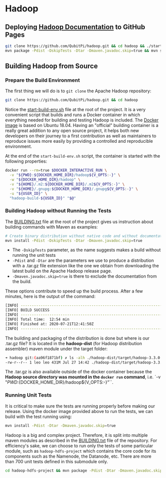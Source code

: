 Hadoop
======

Deploying [Hadoop Documentation][documentation] to GitHub Pages
---------------------------------------------------------------

```bash
git clone https://github.com/QubitPi/hadoop.git && cd hadoop && ./start-build-env.sh
mvn package -Pdist -DskipTests -Dtar -Dmaven.javadoc.skip=true && mvn site site:stage -Preleasedocs,docs -DstagingDirectory=/tmp/hadoop-site
```

Building Hadoop from Source
---------------------------

### Prepare the Build Environment

The first thing we will do is to `git clone` the Apache Hadoop repository:

```bash
git clone https://github.com/QubitPi/hadoop.git && cd hadoop
```

Notice the [start-build-env.sh](./start-build-env.sh) file at the root of the project. It is a very convenient script
that builds and runs a Docker container in which everything needed for building and testing Hadoop is included. The
[Docker image](./dev-support/docker/Dockerfile) is based on Ubuntu 18.04. Having an "official" building container is a 
really great addition to any open source project, it helps both new developers on their journey to a first contribution
as well as maintainers to reproduce issues more easily by providing a controlled and reproducible environment.

At the end of the `start-build-env.sh` script, the container is started with the following properties:

```bash
docker run --rm=true $DOCKER_INTERACTIVE_RUN \
  -v "${PWD}:${DOCKER_HOME_DIR}/hadoop${V_OPTS:-}" \
  -w "${DOCKER_HOME_DIR}/hadoop" \
  -v "${HOME}/.m2:${DOCKER_HOME_DIR}/.m2${V_OPTS:-}" \
  -v "${HOME}/.gnupg:${DOCKER_HOME_DIR}/.gnupg${V_OPTS:-}" \
  -u "${USER_ID}" \
  "hadoop-build-${USER_ID}" "$@"
```

### Building Hadoop without Running the Tests

The [BUILDING.txt](./BUILDING.txt) file at the root of the project gives us instruction about building commands with
Maven as examples:

```bash
# Create binary distribution without native code and without documentation:
mvn install -Pdist -DskipTests -Dtar -Dmaven.javadoc.skip=true
```

- The `-DskipTests` parameter, as the name suggests makes a build without running the unit tests
- `-Pdist` and `-Dtar` are the parameters we use to produce a distribution with a .tar.gz file extension like the one we 
  obtain from downloading the latest build on the Apache Hadoop release page.
- `-Dmaven.javadoc.skip=true` is there to exclude the documentation from the build.

These options contribute to speed up the build process. After a few minutes, here is the output of the command:

```bash
[INFO] ------------------------------------------------------------------------
[INFO] BUILD SUCCESS
[INFO] ------------------------------------------------------------------------
[INFO] Total time:  12:54 min
[INFO] Finished at: 2020-07-21T12:41:50Z
[INFO] ------------------------------------------------------------------------
```

The building and packaging of the distribution is done but where is our .tar.gz file? It is located in the
**hadoop-dist** (for Hadoop distribution assembler) maven module under the target folder:

```bash
➜ hadoop git:(aa96f1871bf) ✗ ls -alh ./hadoop-dist/target/hadoop-3.3.0.tar.gz
-rw-r--r-- 1 leo leo 431M Jul 27 14:42 ./hadoop-dist/target/hadoop-3.3.0.tar.gz
```

The .tar.gz is also available outside of the docker container because the **Hadoop source directory was mounted in the
`docker run` command**, i.e. `-v "${PWD}:${DOCKER_HOME_DIR}/hadoop${V_OPTS:-}"``.

### Running Unit Tests

It is critical to make sure the tests are running properly before making our release. Using the docker image provided
above to run the tests, we can build with the test running using:

```bash
mvn install -Pdist -Dtar -Dmaven.javadoc.skip=true
```

Hadoop is a big and complex project. Therefore, it is split into multiple maven modules as described in the
[BUILDING.txt](./BUILDING.txt) file of the repository. For efficiency's sake, we can choose to run only the tests of some
particular module, such as `hadoop-hdfs-project` which contains the core code for its components such as the Namenode,
the Datanode, etc. There are more than 700 unit tests defined in this submodule only.

```bash
cd hadoop-hdfs-project && mvn package -Pdist -Dtar -Dmaven.javadoc.skip=true
```


[documentation]: https://qubitpi.github.io/hadoop/hadoop-project/

